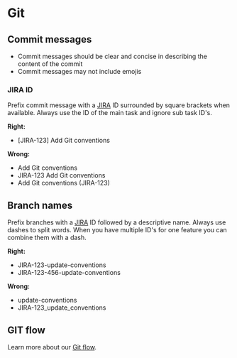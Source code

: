 # Git

## Commit messages
- Commit messages should be clear and concise in describing the content of the commit
- Commit messages may not include emojis

### JIRA ID
Prefix commit message with a [JIRA](https://www.atlassian.com/software/jira) ID surrounded by square brackets when available. Always use the ID of the main task and ignore sub task ID's.

**Right:**
- [JIRA-123] Add Git conventions

**Wrong:**
- Add Git conventions
- JIRA-123 Add Git conventions
- Add Git conventions (JIRA-123)

## Branch names
Prefix branches with a [JIRA](https://www.atlassian.com/software/jira) ID followed by a descriptive name. Always use dashes to split words. When you have multiple ID's for one feature you can combine them with a dash.

**Right:**
- JIRA-123-update-conventions
- JIRA-123-456-update-conventions

**Wrong:**
- update-conventions
- JIRA-123_update_conventions

## GIT flow
Learn more about our [Git flow](git-flow.md).
